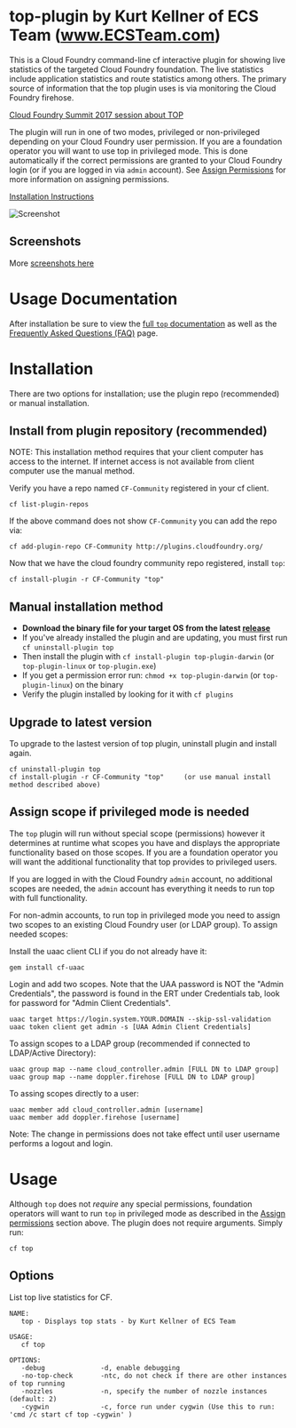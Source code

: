 # top-plugin by Kurt Kellner of ECS Team (www.ECSTeam.com)

This is a Cloud Foundry command-line cf interactive plugin for showing live statistics of the targeted Cloud Foundry foundation.
The live statistics include application statistics and route statistics among others.
The primary source of information that the top plugin uses is via monitoring the Cloud Foundry firehose.

[Cloud Foundry Summit 2017 session about TOP](https://www.youtube.com/watch?v=XDY64HKB7CI&t=7m48s)

The plugin will run in one of two modes, privileged or non-privileged depending on your Cloud Foundry user permission.
If you are a foundation operator you will want to use top in privileged mode.  This is done automatically if the
correct permissions are granted to your Cloud Foundry login (or if you are logged in via `admin` account).  See
[Assign Permissions](#assign-permissions-if-privileged-mode-is-needed) for more information on assigning permissions.


[Installation Instructions](#installation) 

![Screenshot](screenshots/screencast2.gif?raw=true)

## Screenshots

More [screenshots here](screenshots/screenshots.md)

# Usage Documentation

After installation be sure to view the [full `top` documentation](docs/doc.md) as
well as the [Frequently Asked Questions (FAQ)](docs/faq.md) page.

# Installation
There are two options for installation; use the plugin repo (recommended) or manual installation.

## Install from plugin repository (recommended)
NOTE: This installation method requires that your client computer has access to the internet.
If internet access is not available from client computer use the manual method.

Verify you have a repo named `CF-Community` registered in your cf client.

```
cf list-plugin-repos
```
If the above command does not show `CF-Community` you can add the repo via:

```
cf add-plugin-repo CF-Community http://plugins.cloudfoundry.org/
```
Now that we have the cloud foundry community repo registered, install `top`:

```
cf install-plugin -r CF-Community "top"
```


## Manual installation method
* **Download the binary file for your target OS from the latest [release](https://github.com/ecsteam/cloudfoundry-top-plugin/releases/latest)**
* If you've already installed the plugin and are updating, you must first run `cf uninstall-plugin top`
* Then install the plugin with `cf install-plugin top-plugin-darwin`  (or `top-plugin-linux` or `top-plugin.exe`)
* If you get a permission error run: `chmod +x top-plugin-darwin` (or `top-plugin-linux`) on the binary
* Verify the plugin installed by looking for it with `cf plugins`

## Upgrade to latest version
To upgrade to the lastest version of top plugin, uninstall plugin and install again.
```
cf uninstall-plugin top
cf install-plugin -r CF-Community "top"     (or use manual install method described above)
```

## Assign scope if privileged mode is needed

The `top` plugin will run without special scope (permissions) however it determines at runtime
what scopes you have and displays the appropriate functionality based on those
scopes.  If you are a foundation operator you will want the additional functionality
that top provides to privileged users.

If you are logged in with the Cloud Foundry `admin` account, no additional scopes
are needed, the `admin` account has everything it needs to run top with full functionality.

For non-admin accounts, to run top in privileged mode you need to assign two scopes
to an existing Cloud Foundry user (or LDAP group).  To assign needed scopes:

Install the uaac client CLI if you do not already have it:
```
gem install cf-uaac
```

Login and add two scopes.  Note that the UAA password is NOT the
"Admin Credentials", the password is found in the ERT under Credentials tab,
look for password for "Admin Client Credentials".

```
uaac target https://login.system.YOUR.DOMAIN --skip-ssl-validation
uaac token client get admin -s [UAA Admin Client Credentials]  
```

To assign scopes to a LDAP group (recommended if connected to LDAP/Active Directory):
```
uaac group map --name cloud_controller.admin [FULL DN to LDAP group]
uaac group map --name doppler.firehose [FULL DN to LDAP group]
```

To assing scopes directly to a user:
```
uaac member add cloud_controller.admin [username]
uaac member add doppler.firehose [username]
```

Note: The change in permissions does not take effect until user username performs
a logout and login.


# Usage

Although `top` does not *require* any special permissions, foundation operators 
will want to run `top` in privileged mode as described in the
[Assign permissions](#Assign-permissions-if-privileged-mode-is-needed)
section above.  The plugin does not require arguments.  Simply run:
```
cf top
```

## Options

List top live statistics for CF.

```
NAME:
   top - Displays top stats - by Kurt Kellner of ECS Team

USAGE:
   cf top

OPTIONS:
   -debug              -d, enable debugging
   -no-top-check       -ntc, do not check if there are other instances of top running
   -nozzles            -n, specify the number of nozzle instances (default: 2)
   -cygwin             -c, force run under cygwin (Use this to run: 'cmd /c start cf top -cygwin' )
```
